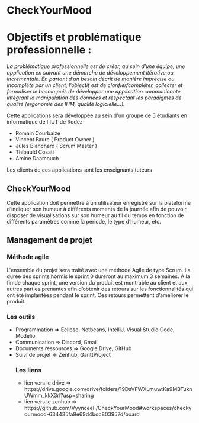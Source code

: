 # CheckYourMood

<h1>Objectifs et problématique professionnelle :</h1>

<p><i>La problématique professionnelle est de créer, au sein d’une équipe, une application en suivant
une démarche de développement itérative ou incrémentale. En partant d’un besoin décrit de
manière imprécise ou incomplète par un client, l’objectif est de clarifier/compléter, collecter et
formaliser le besoin puis de développer une application communicante intégrant la manipulation
des données et respectant les paradigmes de qualité (ergonomie des IHM, qualité logicielle…).</i></p>

<p>Cette applications sera développée au sein d'un groupe de 5 étudiants en informatique de l'IUT de Rodez </p>
   <ul><li>Romain Courbaize</li>
   <li>Vincent Faure ( Product Owner )</li>
   <li>Jules Blanchard ( Scrum Master )</li>
   <li>Thibauld Cosati</li>
   <li>Amine Daamouch</li></ul>
<p>Les clients de ces applications sont les enseignants tuteurs</p>
<h2>CheckYourMood</h2>
  <p>Cette application doit permettre à un utilisateur enregistré sur la plateforme d’indiquer son
humeur à différents moments de la journée afin de pouvoir disposer de visualisations sur son
humeur au fil du temps en fonction de différents paramètres comme la période, le type d’humeur,
etc.</p>

<h2>Management de projet</h2>
  <h3>Méthode agile</h3>
  <p>L'ensemble du  projet sera traité avec une méthode Agile de type Scrum.
   La durée des sprints hormis le sprint 0 dureront au maximum 3 semaines. À la fin de chaque sprint, une version du produit est montrable au client et aux autres parties
prenantes afin d’obtenir des retours sur les fonctionnalités qui ont été implantées pendant le
sprint. Ces retours permettent d’améliorer le produit.</br></p>
  <h3>Les outils</h3>
  <ul><li>Programmation => Eclipse, Netbeans, IntelliJ, Visual Studio Code, Modelio</li>
  <li>Communication => Discord, Gmail</li>
  <li>Documents ressources => Google Drive, GitHub</li>
  <li>Suivi de projet => Zenhub, GanttProject</li>
  
 <h3>Les liens</h3>
 <ul>
  <li>lien vers le drive => https://drive.google.com/drive/folders/19DsVFWXLmuwtKa9MBTuknUWmm_kkX3rl?usp=sharing</li>
  <li>lien vers le zenhub => https://github.com/VyynceeF/CheckYourMood#workspaces/checkyourmood-634435fa9e69d4bdc803957d/board</li>
 </ul>
